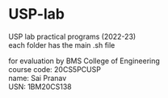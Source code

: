 # USP-lab
USP lab practical programs (2022-23)  
each folder has the main .sh file  

for evaluation by BMS College of Engineering  
course code: 20CS5PCUSP  
name: Sai Pranav  
USN: 1BM20CS138  

